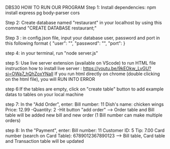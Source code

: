 DBS30
HOW TO RUN OUR PROGRAM
Step 1: Install dependencies:
npm install express pg body-parser cors

Step 2: Create database named "restaurant" in your localhost by using this command
"CREATE DATABASE restaurant;"

Step 3 : in config.json file, input your database user, password and port in this following format
{
"user": "",
"password": "",
"port":
}

step 4: in your terminal, run "node server.js"

step 5: Use live server extension (available on VScode) to run HTML file
instruction how to install live server : https://youtu.be/9kEOkw_LvGU?si=OWa7_hQhZoxYNaIl
If you run html directly on chrome (double clicking on the html file), you will RUN INTO ERROR

step 6:If the tables are empty, click on "create table" button to add example datas to tables on your local machine

step 7: In the "Add Order", enter:
Bill number: 11
Dish's name: chicken wings
Price: 12.99
-Quantity: 2
-Hit button "add order"
--> Order table and Bill table will be added new bill and new order
(1 Bill number can make multiple orders)

step 8: In the "Payment", enter:
Bill number: 11
Customer ID: 5
Tip: 7.00
Card number (search on Card Table): 6789012367890123
--> Bill table, Card table and Transaction table will be updated
